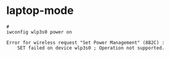 <link href="../../css/style.css" rel="stylesheet" type="text/css" />


# laptop-mode
```
# 
iwconfig wlp3s0 power on
```


```
Error for wireless request "Set Power Management" (8B2C) :
    SET failed on device wlp3s0 ; Operation not supported.
```



[1]: https://www.linuxquestions.org/questions/linux-laptop-and-netbook-25/update-to-kernel-3-13-removed-ability-to-set-powersave-on-ar9462-ath9k-4175499101-print
